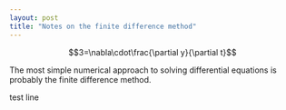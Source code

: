 ```yaml
---
layout: post
title: "Notes on the finite difference method"
---
```


<link rel="stylesheet" href="https://deionizedplasma.github.io/latexstyle.css">
<script id="MathJax-script" async src="https://cdn.jsdelivr.net/npm/mathjax@3/es5/tex-mml-chtml.js"></script>

$$3=\nabla\cdot\frac{\partial y}{\partial t}$$

The most simple numerical approach to solving differential equations is probably the finite difference method.

test line
